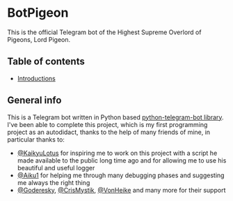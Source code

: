 # BotPigeon
This is the official Telegram bot of the Highest Supreme Overlord of Pigeons, Lord Pigeon.

## Table of contents
* [Introductions](#introduction)

## General info
This is a Telegram bot written in Python based [python-telegram-bot library](https://github.com/python-telegram-bot/python-telegram-bot). 
I've been able to complete this project, which is my first programming project as an autodidact, thanks to the help of many friends of mine, in particular thanks to:
* [@KaikyuLotus](https://github.com/KaikyuLotus/kitsu-maker-bot/blob/master/Utils/Logger.py) for inspiring me to work on this project with a script he made available to the public long time ago and for allowing me to use his beautiful and useful logger
* [@Aiku1](https://github.com/Aiku1) for helping me through many debugging phases and suggesting me always the right thing
* [@Goderesky](https://github.com/Goderesky), [@CrisMystik](https://github.com/CrisMystik), [@VonHeike](https://github.com/VonHeike) and many more for their support
